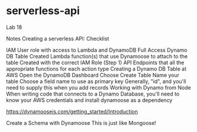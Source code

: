 # serverless-api
Lab 18


Notes
Creating a serverless API: Checklist

 IAM User role with access to Lambda and DynamoDB Full Access
 Dynamo DB Table Created
 Lambda function(s) that use Dynamoose to attach to the table
 Created with the correct IAM Role (Step 1)
 API Endpoints that all the appropriate functions for each action type
Creating a Dynamo DB Table at AWS
Open the DynamoDB Dashboard
Choose Create Table
Name your table
Choose a field name to use as primary key
Generally, "id", and you'll need to supply this when you add records
Working with Dynamo from Node
When writing code that connects to a Dynamo Database, you'll need to know your AWS credentials and install dynamoose as a dependency

https://dynamoosejs.com/getting_started/Introduction

Create a Schema with Dynamoose
This is just like Mongoose!